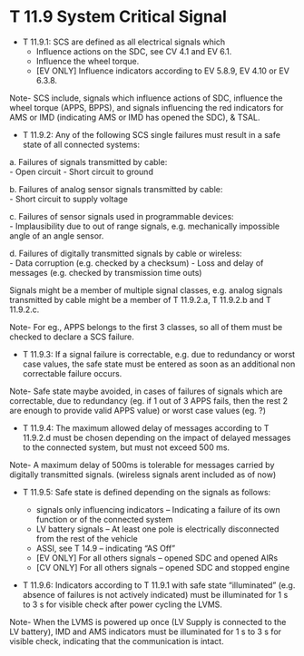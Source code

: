 # T 11.9 System Critical Signal

* T 11.9.1: SCS are defined as all electrical signals which
    - Influence actions on the SDC, see CV 4.1 and EV 6.1.
    - Influence the wheel torque.
    - [EV ONLY] Influence indicators according to EV 5.8.9, EV 4.10 or EV 6.3.8.

Note- SCS include, signals which influence actions of SDC, influence the wheel torque (APPS, BPPS), and signals influencing the red indicators for AMS or IMD (indicating AMS or IMD has opened the SDC), & TSAL.

* T 11.9.2: Any of the following SCS single failures must result in a safe state of all connected systems:

a. Failures of signals transmitted by cable:<br>
    - Open circuit
    - Short circuit to ground

b. Failures of analog sensor signals transmitted by cable:<br>
    - Short circuit to supply voltage

c. Failures of sensor signals used in programmable devices:<br>
    - Implausibility due to out of range signals, e.g. mechanically impossible angle of
    an angle sensor.

d. Failures of digitally transmitted signals by cable or wireless:<br>
    - Data corruption (e.g. checked by a checksum)
    - Loss and delay of messages (e.g. checked by transmission time outs)

Signals might be a member of multiple signal classes, e.g. analog signals transmitted by
cable might be a member of T 11.9.2.a, T 11.9.2.b and T 11.9.2.c.

Note- For eg., APPS belongs to the first 3 classes, so all of them must be checked to declare a SCS failure.

* T 11.9.3: If a signal failure is correctable, e.g. due to redundancy or worst case values, the safe state
must be entered as soon as an additional non correctable failure occurs.

Note- Safe state maybe avoided, in cases of failures of signals which are correctable, due to redundancy (eg. if 1 out of 3 APPS fails, then the rest 2 are enough to provide valid APPS value) or worst case values (eg. ?)

* T 11.9.4: The maximum allowed delay of messages according to T 11.9.2.d must be chosen depending
on the impact of delayed messages to the connected system, but must not exceed 500 ms.

Note- A maximum delay of 500ms is tolerable for messages carried by digitally transmitted signals. (wireless signals arent included as of now)

* T 11.9.5: Safe state is defined depending on the signals as follows:
    - signals only influencing indicators – Indicating a failure of its own function or of the
connected system
    - LV battery signals – At least one pole is electrically disconnected from the rest of the
vehicle
    - ASSI, see T 14.9 – indicating “AS Off”
    - [EV ONLY] For all others signals – opened SDC and opened AIRs
    - [CV ONLY] For all others signals – opened SDC and stopped engine

* T 11.9.6: Indicators according to T 11.9.1 with safe state “illuminated” (e.g. absence of failures is not
actively indicated) must be illuminated for 1 s to 3 s for visible check after power cycling the
LVMS.

Note- When the LVMS is powered up once (LV Supply is connected to the LV battery), IMD and AMS indicators must be illuminated for 1 s to 3 s for visible check, indicating that the communication is intact. 